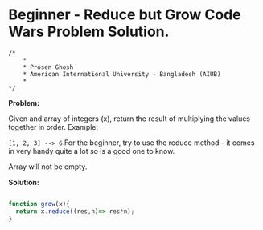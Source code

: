 # Beginner - Reduce but Grow Code Wars Problem Solution.

```
/*
    *
    * Prosen Ghosh
    * American International University - Bangladesh (AIUB)
    *
*/
```

**Problem:**

Given and array of integers (x), return the result of multiplying the values together in order. Example:

`[1, 2, 3] --> 6`
For the beginner, try to use the reduce method - it comes in very handy quite a lot so is a good one to know.

Array will not be empty.


**Solution:**

```javascript

function grow(x){
  return x.reduce((res,n)=> res*n);
}

```
